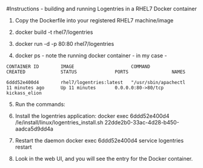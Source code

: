 #Instructions - building and running Logentries in a RHEL7 Docker container
1. Copy the Dockerfile into your registered RHEL7 machine/image

2. docker build -t rhel7/logentries
3. docker run -d -p 80:80 rhel7/logentries
4. docker ps - note the running docker container - in my case - 

```CONTAINER ID        IMAGE                     COMMAND                CREATED             STATUS              PORTS                NAMES```

`6ddd52e400d4        rhel7/logentries:latest   "/usr/sbin/apachectl   11 minutes ago      Up 11 minutes       0.0.0.0:80->80/tcp   kickass_elion`

5. Run the commands:
6. Install the logentries application:
docker exec 6ddd52e400d4 /le/install/linux/logentries_install.sh 22dde2b0-33ac-4d28-b450-aadca5d9dd4a
7. Restart the daemon
docker exec 6ddd52e400d4 service logentries restart

8. Look in the web UI, and you will see the entry for the Docker container.
